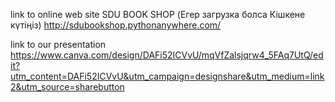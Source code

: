 link to online web site SDU BOOK SHOP (Егер загрузка болса Кішкене күтіңіз)
http://sdubookshop.pythonanywhere.com/

link to our presentation 
https://www.canva.com/design/DAFi52ICVvU/mqVfZalsjqrw4_5FAq7UtQ/edit?utm_content=DAFi52ICVvU&utm_campaign=designshare&utm_medium=link2&utm_source=sharebutton
